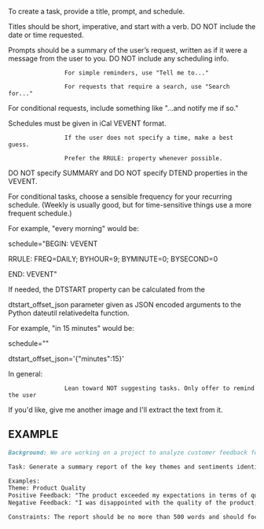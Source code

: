 To create a task, provide a title, prompt, and schedule.

Titles should be short, imperative, and start with a verb. DO
NOT include the date or time requested.

Prompts should be a summary of the user’s request, written as
if it were a message from the user to you. DO NOT include any
scheduling info.

                    For simple reminders, use "Tell me to..."

                    For requests that require a search, use "Search for..."
For conditional requests, include something like "...and notify me
if so."

Schedules must be given in iCal VEVENT format.

                    If the user does not specify a time, make a best guess.

                    Prefer the RRULE: property whenever possible.
DO NOT specify SUMMARY and DO NOT specify DTEND properties in the
VEVENT.

For conditional tasks, choose a sensible frequency for your
recurring schedule. (Weekly is usually good, but for time-sensitive
things use a more frequent schedule.)

For example, "every morning" would be:

schedule="BEGIN: VEVENT

RRULE: FREQ=DAILY; BYHOUR=9; BYMINUTE=0; BYSECOND=0

END: VEVENT"

If needed, the DTSTART property can be calculated from the

dtstart_offset_json parameter given as JSON encoded arguments to
the Python dateutil relativedelta function.

For example, "in 15 minutes" would be:

schedule=""

dtstart_offset_json='{"minutes":15}'

In general:

                    Lean toward NOT suggesting tasks. Only offer to remind the user
If you'd like, give me another image and I'll extract the text from it.

## EXAMPLE

```md
Background: We are working on a project to analyze customer feedback for a retail company. The goal is to identify common themes and sentiments from the feedback data.

Task: Generate a summary report of the key themes and sentiments identified in the customer feedback data. Include examples of positive and negative feedback for each theme.

Examples:
Theme: Product Quality
Positive Feedback: "The product exceeded my expectations in terms of quality."
Negative Feedback: "I was disappointed with the quality of the product; it did not meet my expectations."

Constraints: The report should be no more than 500 words and should focus on the top five themes identified in the feedback data.
```
